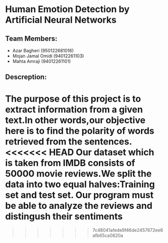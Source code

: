 # Human Emotion Detection by Artificial Neural Networks

## Team Members:
- Azar Bagheri (950122681016)
- Mojan Jamal Omidi (94012261103)
- Mahta Amraji (94012261101)

## Descreption:
The purpose of this project is to extract information from a given text.In other words,our objective here is to find the polarity of words retrieved from the sentences.
<<<<<<< HEAD
Our dataset which is taken from IMDB consists of 50000 movie reviews.We split the data into two equal halves:Training set and test set.
Our program must be able to analyze the reviews and distingush their sentiments
=======
>>>>>>> 7c48041afede9f46de2457672ee6afb65ca0820a
